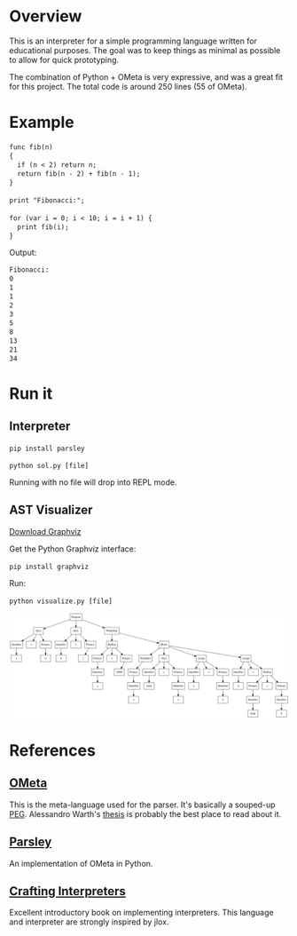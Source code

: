 # Overview
This is an interpreter for a simple programming language written for educational purposes. The goal was to keep things as minimal as possible to allow for quick prototyping.

The combination of Python + OMeta is very expressive, and was a great fit for this project. The total code is around 250 lines (55 of OMeta).

# Example
```
func fib(n)
{
  if (n < 2) return n;
  return fib(n - 2) + fib(n - 1);
}

print "Fibonacci:";

for (var i = 0; i < 10; i = i + 1) {
  print fib(i);
}
```

Output:
```
Fibonacci:
0
1
1
2
3
5
8
13
21
34
```

# Run it
## Interpreter
`pip install parsley`

`python sol.py [file]`

Running with no file will drop into REPL mode.

## AST Visualizer
[Download Graphviz](https://www.graphviz.org/download/)

Get the Python Graphviz interface:

`pip install graphviz`

Run:

`python visualize.py [file]`

![AST Image](ast.svg)

# References
## [OMeta](https://en.wikipedia.org/wiki/OMeta)
This is the meta-language used for the parser. It's basically a souped-up [PEG](https://en.wikipedia.org/wiki/Parsing_expression_grammar). Alessandro Warth's [thesis](http://www.vpri.org/pdf/tr2008003_experimenting.pdf) is probably the best place to read about it.

## [Parsley](https://github.com/pyga/parsley)
An implementation of OMeta in Python.

## [Crafting Interpreters](http://craftinginterpreters.com/)
Excellent introductory book on implementing interpreters. This language and interpreter are strongly inspired by jlox.
